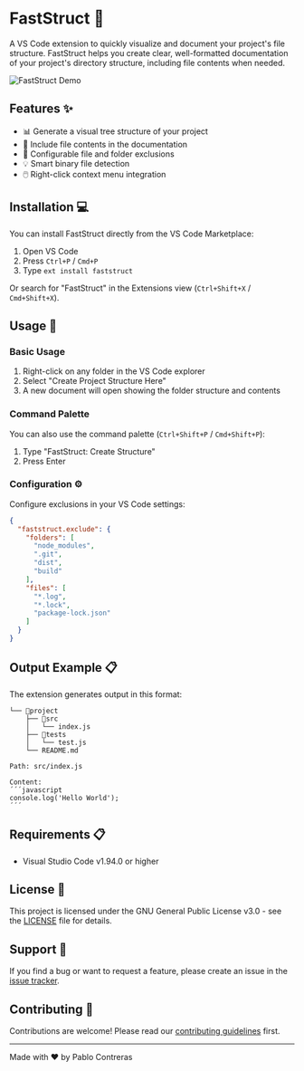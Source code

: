 # FastStruct 📁

A VS Code extension to quickly visualize and document your project's file structure. FastStruct helps you create clear, well-formatted documentation of your project's directory structure, including file contents when needed.

![FastStruct Demo](./assets/demo.gif)

## Features ✨

- 📊 Generate a visual tree structure of your project
- 📝 Include file contents in the documentation
- 🎯 Configurable file and folder exclusions
- 💡 Smart binary file detection
- 🖱️ Right-click context menu integration

## Installation 💻

You can install FastStruct directly from the VS Code Marketplace:

1. Open VS Code
2. Press `Ctrl+P` / `Cmd+P`
3. Type `ext install faststruct`

Or search for "FastStruct" in the Extensions view (`Ctrl+Shift+X` / `Cmd+Shift+X`).

## Usage 🚀

### Basic Usage

1. Right-click on any folder in the VS Code explorer
2. Select "Create Project Structure Here"
3. A new document will open showing the folder structure and contents

### Command Palette

You can also use the command palette (`Ctrl+Shift+P` / `Cmd+Shift+P`):

1. Type "FastStruct: Create Structure"
2. Press Enter

### Configuration ⚙️

Configure exclusions in your VS Code settings:

```json
{
  "faststruct.exclude": {
    "folders": [
      "node_modules",
      ".git",
      "dist",
      "build"
    ],
    "files": [
      "*.log",
      "*.lock",
      "package-lock.json"
    ]
  }
}
```

## Output Example 📋

The extension generates output in this format:

```
└── 📁project
    ├── 📁src
    │   └── index.js
    ├── 📁tests
    │   └── test.js
    └── README.md

Path: src/index.js

Content:
´´´javascript
console.log('Hello World');
´´´
```

## Requirements 📋

- Visual Studio Code v1.94.0 or higher

## License 📜

This project is licensed under the GNU General Public License v3.0 - see the [LICENSE](LICENSE) file for details.

## Support 🤝

If you find a bug or want to request a feature, please create an issue in the [issue tracker](https://github.com/bypabloc/faststruct/issues).

## Contributing 🌟

Contributions are welcome! Please read our [contributing guidelines](CONTRIBUTING.md) first.

---
Made with ❤️ by Pablo Contreras
